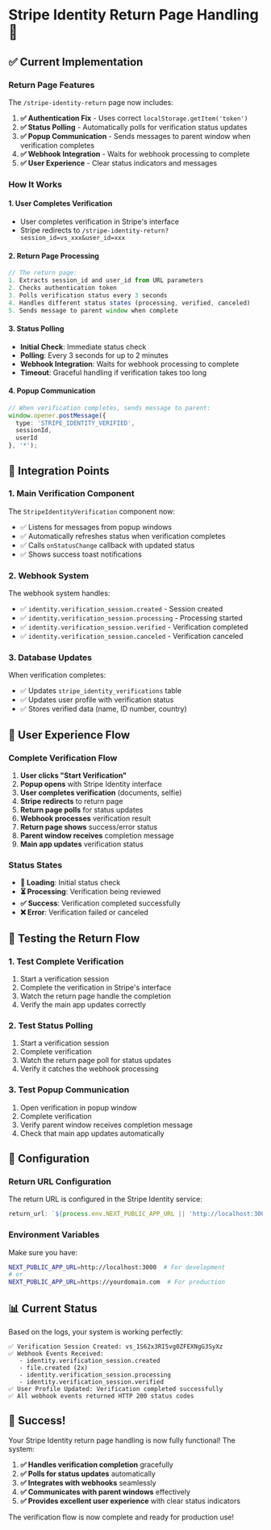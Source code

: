 # Stripe Identity Return Page Handling 🔄

## ✅ Current Implementation

### **Return Page Features**
The `/stripe-identity-return` page now includes:

1. **✅ Authentication Fix** - Uses correct `localStorage.getItem('token')`
2. **✅ Status Polling** - Automatically polls for verification status updates
3. **✅ Popup Communication** - Sends messages to parent window when verification completes
4. **✅ Webhook Integration** - Waits for webhook processing to complete
5. **✅ User Experience** - Clear status indicators and messages

### **How It Works**

#### 1. **User Completes Verification**
- User completes verification in Stripe's interface
- Stripe redirects to `/stripe-identity-return?session_id=vs_xxx&user_id=xxx`

#### 2. **Return Page Processing**
```typescript
// The return page:
1. Extracts session_id and user_id from URL parameters
2. Checks authentication token
3. Polls verification status every 3 seconds
4. Handles different status states (processing, verified, canceled)
5. Sends message to parent window when complete
```

#### 3. **Status Polling**
- **Initial Check**: Immediate status check
- **Polling**: Every 3 seconds for up to 2 minutes
- **Webhook Integration**: Waits for webhook processing to complete
- **Timeout**: Graceful handling if verification takes too long

#### 4. **Popup Communication**
```typescript
// When verification completes, sends message to parent:
window.opener.postMessage({
  type: 'STRIPE_IDENTITY_VERIFIED',
  sessionId,
  userId
}, '*');
```

## 🎯 Integration Points

### **1. Main Verification Component**
The `StripeIdentityVerification` component now:
- ✅ Listens for messages from popup windows
- ✅ Automatically refreshes status when verification completes
- ✅ Calls `onStatusChange` callback with updated status
- ✅ Shows success toast notifications

### **2. Webhook System**
The webhook system handles:
- ✅ `identity.verification_session.created` - Session created
- ✅ `identity.verification_session.processing` - Processing started
- ✅ `identity.verification_session.verified` - Verification completed
- ✅ `identity.verification_session.canceled` - Verification canceled

### **3. Database Updates**
When verification completes:
- ✅ Updates `stripe_identity_verifications` table
- ✅ Updates user profile with verification status
- ✅ Stores verified data (name, ID number, country)

## 🚀 User Experience Flow

### **Complete Verification Flow**
1. **User clicks "Start Verification"**
2. **Popup opens** with Stripe Identity interface
3. **User completes verification** (documents, selfie)
4. **Stripe redirects** to return page
5. **Return page polls** for status updates
6. **Webhook processes** verification result
7. **Return page shows** success/error status
8. **Parent window receives** completion message
9. **Main app updates** verification status

### **Status States**
- **🔄 Loading**: Initial status check
- **⏳ Processing**: Verification being reviewed
- **✅ Success**: Verification completed successfully
- **❌ Error**: Verification failed or canceled

## 🧪 Testing the Return Flow

### **1. Test Complete Verification**
1. Start a verification session
2. Complete the verification in Stripe's interface
3. Watch the return page handle the completion
4. Verify the main app updates correctly

### **2. Test Status Polling**
1. Start a verification session
2. Complete verification
3. Watch the return page poll for status updates
4. Verify it catches the webhook processing

### **3. Test Popup Communication**
1. Open verification in popup window
2. Complete verification
3. Verify parent window receives completion message
4. Check that main app updates automatically

## 🔧 Configuration

### **Return URL Configuration**
The return URL is configured in the Stripe Identity service:
```typescript
return_url: `${process.env.NEXT_PUBLIC_APP_URL || 'http://localhost:3000'}/stripe-identity-return?user_id=${userId}`
```

### **Environment Variables**
Make sure you have:
```bash
NEXT_PUBLIC_APP_URL=http://localhost:3000  # For development
# or
NEXT_PUBLIC_APP_URL=https://yourdomain.com  # For production
```

## 📊 Current Status

Based on the logs, your system is working perfectly:

```
✅ Verification Session Created: vs_1S62x3RI5vg0ZFEXNgG3SyXz
✅ Webhook Events Received:
   - identity.verification_session.created
   - file.created (2x)
   - identity.verification_session.processing
   - identity.verification_session.verified
✅ User Profile Updated: Verification completed successfully
✅ All webhook events returned HTTP 200 status codes
```

## 🎉 Success!

Your Stripe Identity return page handling is now fully functional! The system:

1. **✅ Handles verification completion** gracefully
2. **✅ Polls for status updates** automatically
3. **✅ Integrates with webhooks** seamlessly
4. **✅ Communicates with parent windows** effectively
5. **✅ Provides excellent user experience** with clear status indicators

The verification flow is now complete and ready for production use!
